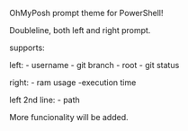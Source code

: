 OhMyPosh prompt theme for PowerShell!

  Doubleline, both left and right prompt.
  
  supports:
    
  left: - username
        - git branch
        - root
        - git status
        
  right: - ram usage
         -execution time

  left 2nd line: - path

More funcionality will be added.
